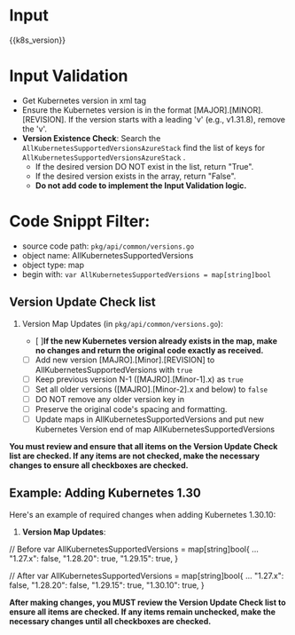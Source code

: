 

# Input 
<KubernetesVersion>{{k8s_version}}</KubernetesVersion>

# Input Validation
- Get Kubernetes version in xml tag <KubernetesVersion>
- Ensure the Kubernetes version is in the format [MAJOR].[MINOR].[REVISION]. If the version starts with a leading 'v' (e.g., v1.31.8), remove the 'v'.
- **Version Existence Check**: Search the `AllKubernetesSupportedVersionsAzureStack` find the list of keys for `AllKubernetesSupportedVersionsAzureStack` . 
    - If the desired version DO NOT exist in the list, return "True".
    - If the desired version exists in the array, return "False". 
  - **Do not add code to implement the Input Validation logic.**
  
# Code Snippt Filter:
   - source code path: `pkg/api/common/versions.go`
   - object name: AllKubernetesSupportedVersions
   - object type: map
   - begin with: `var AllKubernetesSupportedVersions = map[string]bool`


## Version Update Check list

1. Version Map Updates (in `pkg/api/common/versions.go`):

   - [ ]**If the new Kubernetes version already exists in the map, make no changes and return the original code exactly as received.**
   - [ ] Add new version [MAJRO].[Minor].[REVISION] to AllKubernetesSupportedVersions with `true`
   - [ ] Keep previous version N-1 ([MAJRO].[Minor-1].x) as `true`
   - [ ] Set all older versions ([MAJRO].[Minor-2].x and below) to `false`
   - [ ] DO NOT remove any older version key in
   - [ ] Preserve the original code's spacing and formatting.
   - [ ] Update maps in AllKubernetesSupportedVersions and put new Kubernetes Version end of map AllKubernetesSupportedVersions

**You must review and ensure that all items on the **Version Update Check list** are checked. If any items are not checked, make the necessary changes to ensure all checkboxes are checked.**

## Example: Adding Kubernetes 1.30

Here's an example of required changes when adding Kubernetes 1.30.10:

1. **Version Map Updates**:

// Before
var AllKubernetesSupportedVersions = map[string]bool{
    ...
    "1.27.x": false,
    "1.28.20": true,
    "1.29.15": true,
}

// After
var AllKubernetesSupportedVersions = map[string]bool{
     ...
     "1.27.x": false,
     "1.28.20": false,
     "1.29.15": true,
     "1.30.10": true,
}


**After making changes, you MUST review the **Version Update Check list** to ensure all items are checked. If any items remain unchecked, make the necessary changes until all checkboxes are checked.**
